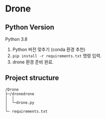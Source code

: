 # Drone

## Python Version
Python 3.8
1. Python 버전 맞추기 (conda 환경 추천)
2. `pip install -r requirements.txt` 명령 입력.
3. drone 환경 준비 완료.

## Project structure
```
/Drone
├─/dronedrone
│  │
│  └─drone.py
│
└─ requirements.txt
```
